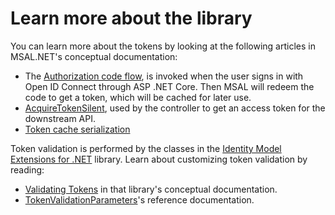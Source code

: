 # Learn more about the library

You can learn more about the tokens by looking at the following articles in MSAL.NET's conceptual documentation:

- The [Authorization code flow](https://aka.ms/msal-net-authorization-code), is invoked when the user signs in with Open ID Connect through ASP .NET Core. Then MSAL will redeem the code to get a token, which will be cached for later use.
- [AcquireTokenSilent](https://aka.ms/msal-net-acquiretokensilent), used by the controller to get an access token for the downstream API.
- [Token cache serialization](msal-net-token-cache-serialization)

Token validation is performed by the classes in the [Identity Model Extensions for .NET](https://github.com/AzureAD/azure-activedirectory-identitymodel-extensions-for-dotnet) library. Learn about customizing
token validation by reading:

- [Validating Tokens](https://github.com/AzureAD/azure-activedirectory-identitymodel-extensions-for-dotnet/wiki/ValidatingTokens) in that library's conceptual documentation.
- [TokenValidationParameters](https://docs.microsoft.com/dotnet/api/microsoft.identitymodel.tokens.tokenvalidationparameters?view=azure-dotnet)'s reference documentation.
